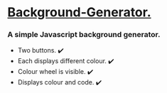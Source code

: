 <h1> <ins> Background-Generator. </ins> </h1>
<h3> A simple Javascript background generator. </h3>
<ul> 
<li> Two buttons. ✔️ </li>
  <li> Each displays different colour. ✔️</li>
  <li> Colour wheel is visible.  ✔️</li>
  <li> Displays colour and code. ✔️ </li>
  
